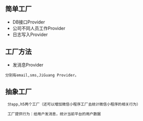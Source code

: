 ## 简单工厂

* DB接口Provider
* 公司不同人员工作Provider
* 日志写入Provider

## 工厂方法

* 发消息Provider

```
分别有email,sms,JiGuang Provider。
```

## 抽象工厂

```
 分app,h5两个工厂（还可以增加微信小程序工厂去统计微信小程序的相关行为）
 
 工厂提供行为：给用户发消息，统计当前平台的用户数据
```